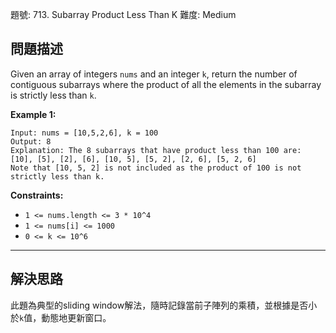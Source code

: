 題號: 713. Subarray Product Less Than K
難度: Medium

## 問題描述
Given an array of integers `nums` and an integer `k`, return the number of contiguous subarrays where the product of all the elements in the subarray is strictly less than `k`.

**Example 1:**
```
Input: nums = [10,5,2,6], k = 100
Output: 8
Explanation: The 8 subarrays that have product less than 100 are:
[10], [5], [2], [6], [10, 5], [5, 2], [2, 6], [5, 2, 6]
Note that [10, 5, 2] is not included as the product of 100 is not strictly less than k.
```

**Constraints:**

- `1 <= nums.length <= 3 * 10^4`
- `1 <= nums[i] <= 1000`
- `0 <= k <= 10^6`

---
## 解決思路
此題為典型的sliding window解法，隨時記錄當前子陣列的乘積，並根據是否小於`k`值，動態地更新窗口。
